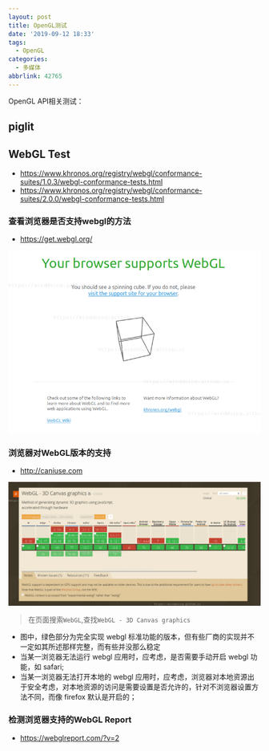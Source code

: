 ```yaml
---
layout: post
title: OpenGL测试
date: '2019-09-12 18:33'
tags:
  - OpenGL
categories:
  - 多媒体
abbrlink: 42765
---
```


OpenGL API相关测试：

<!--more-->


## piglit


## WebGL Test

- https://www.khronos.org/registry/webgl/conformance-suites/1.0.3/webgl-conformance-tests.html
- https://www.khronos.org/registry/webgl/conformance-suites/2.0.0/webgl-conformance-tests.html


### 查看浏览器是否支持webgl的方法

- https://get.webgl.org/

![webgl_supports](/images/2019/09/webgl_supports.png)


### 浏览器对WebGL版本的支持

- http://caniuse.com

![webgl_version](/images/2019/09/webgl_version.png)
> 在页面搜索`WebGL`,查找`WebGL - 3D Canvas graphics`

- 图中，绿色部分为完全实现 webgl 标准功能的版本，但有些厂商的实现并不一定如其所述那样完整，而有些并没那么稳定
- 当某一浏览器无法运行 webgl 应用时，应考虑，是否需要手动开启 webgl 功能，如 safari;
- 当某一浏览器无法打开本地的 webgl 应用时，应考虑，浏览器对本地资源出于安全考虑，对本地资源的访问是需要设置是否允许的，针对不浏览器设置方法不同，而像 firefox 默认是开启的；


### 检测浏览器支持的WebGL Report

- https://webglreport.com/?v=2
